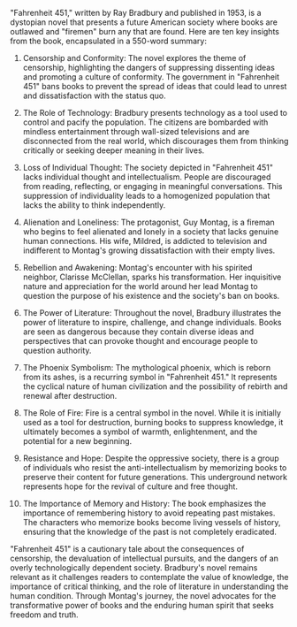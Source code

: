 "Fahrenheit 451," written by Ray Bradbury and published in 1953, is a dystopian novel that presents a future American society where books are outlawed and "firemen" burn any that are found. Here are ten key insights from the book, encapsulated in a 550-word summary:

1. Censorship and Conformity:
The novel explores the theme of censorship, highlighting the dangers of suppressing dissenting ideas and promoting a culture of conformity. The government in "Fahrenheit 451" bans books to prevent the spread of ideas that could lead to unrest and dissatisfaction with the status quo.

2. The Role of Technology:
Bradbury presents technology as a tool used to control and pacify the population. The citizens are bombarded with mindless entertainment through wall-sized televisions and are disconnected from the real world, which discourages them from thinking critically or seeking deeper meaning in their lives.

3. Loss of Individual Thought:
The society depicted in "Fahrenheit 451" lacks individual thought and intellectualism. People are discouraged from reading, reflecting, or engaging in meaningful conversations. This suppression of individuality leads to a homogenized population that lacks the ability to think independently.

4. Alienation and Loneliness:
The protagonist, Guy Montag, is a fireman who begins to feel alienated and lonely in a society that lacks genuine human connections. His wife, Mildred, is addicted to television and indifferent to Montag's growing dissatisfaction with their empty lives.

5. Rebellion and Awakening:
Montag's encounter with his spirited neighbor, Clarisse McClellan, sparks his transformation. Her inquisitive nature and appreciation for the world around her lead Montag to question the purpose of his existence and the society's ban on books.

6. The Power of Literature:
Throughout the novel, Bradbury illustrates the power of literature to inspire, challenge, and change individuals. Books are seen as dangerous because they contain diverse ideas and perspectives that can provoke thought and encourage people to question authority.

7. The Phoenix Symbolism:
The mythological phoenix, which is reborn from its ashes, is a recurring symbol in "Fahrenheit 451." It represents the cyclical nature of human civilization and the possibility of rebirth and renewal after destruction.

8. The Role of Fire:
Fire is a central symbol in the novel. While it is initially used as a tool for destruction, burning books to suppress knowledge, it ultimately becomes a symbol of warmth, enlightenment, and the potential for a new beginning.

9. Resistance and Hope:
Despite the oppressive society, there is a group of individuals who resist the anti-intellectualism by memorizing books to preserve their content for future generations. This underground network represents hope for the revival of culture and free thought.

10. The Importance of Memory and History:
The book emphasizes the importance of remembering history to avoid repeating past mistakes. The characters who memorize books become living vessels of history, ensuring that the knowledge of the past is not completely eradicated.

"Fahrenheit 451" is a cautionary tale about the consequences of censorship, the devaluation of intellectual pursuits, and the dangers of an overly technologically dependent society. Bradbury's novel remains relevant as it challenges readers to contemplate the value of knowledge, the importance of critical thinking, and the role of literature in understanding the human condition. Through Montag's journey, the novel advocates for the transformative power of books and the enduring human spirit that seeks freedom and truth.